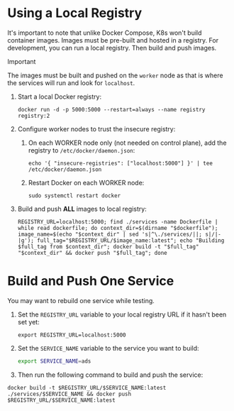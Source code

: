 



Using a Local Registry
===

It's important to note that unlike Docker Compose, K8s won't build container images. Images must be pre-built and hosted in a registry. For development, you can run a local registry. Then build and push images.

> [!IMPORTANT]
> The images must be built and pushed on the `worker` node as that is where the services will run and look for `localhost`.

1. Start a local Docker registry:

    ```bash,run
    docker run -d -p 5000:5000 --restart=always --name registry registry:2
    ```

1. Configure worker nodes to trust the insecure registry:

    1. On each WORKER node only (not needed on control plane), add the registry to `/etc/docker/daemon.json`:

        ```bash,run
        echo '{ "insecure-registries": ["localhost:5000"] }' | tee /etc/docker/daemon.json
        ```

    1. Restart Docker on each WORKER node:

        ```bash,run
        sudo systemctl restart docker
        ```

1. Build and push **ALL** images to local registry:

    ```bash,run,wrap
    REGISTRY_URL=localhost:5000; find ./services -name Dockerfile | while read dockerfile; do context_dir=$(dirname "$dockerfile"); image_name=$(echo "$context_dir" | sed 's|^\./services/||; s|/|-|g'); full_tag="$REGISTRY_URL/$image_name:latest"; echo "Building $full_tag from $context_dir"; docker build -t "$full_tag" "$context_dir" && docker push "$full_tag"; done
    ```

# Build and Push One Service

You may want to rebuild one service while testing.

1. Set the `REGISTRY_URL` variable to your local registry URL if it hasn't been set yet:

    ```bash,run
    export REGISTRY_URL=localhost:5000
    ```

1. Set the `SERVICE_NAME` variable to the service you want to build:

    ```bash
    export SERVICE_NAME=ads
    ```

1. Then run the following command to build and push the service:

```bash,run,wrap
docker build -t $REGISTRY_URL/$SERVICE_NAME:latest ./services/$SERVICE_NAME && docker push $REGISTRY_URL/$SERVICE_NAME:latest
```

